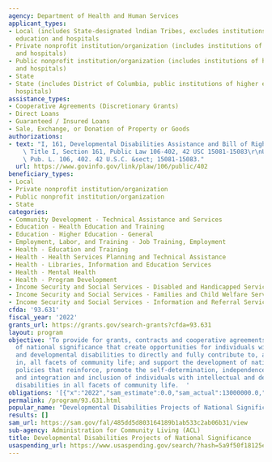 ```yaml
---
agency: Department of Health and Human Services
applicant_types:
- Local (includes State-designated lndian Tribes, excludes institutions of higher
  education and hospitals
- Private nonprofit institution/organization (includes institutions of higher education
  and hospitals)
- Public nonprofit institution/organization (includes institutions of higher education
  and hospitals)
- State
- State (includes District of Columbia, public institutions of higher education and
  hospitals)
assistance_types:
- Cooperative Agreements (Discretionary Grants)
- Direct Loans
- Guaranteed / Insured Loans
- Sale, Exchange, or Donation of Property or Goods
authorizations:
- text: "I, 161, Developmental Disabilities Assistance and Bill of Rights Act of 2000,\
    \ Title I, Section 161, Public Law 106-402, 42 USC 15081-15083\r\nU.S.C 15081-15083..\
    \ Pub. L. 106, 402. 42 U.S.C. &sect; 15081-15083."
  url: https://www.govinfo.gov/link/plaw/106/public/402
beneficiary_types:
- Local
- Private nonprofit institution/organization
- Public nonprofit institution/organization
- State
categories:
- Community Development - Technical Assistance and Services
- Education - Health Education and Training
- Education - Higher Education - General
- Employment, Labor, and Training - Job Training, Employment
- Health - Education and Training
- Health - Health Services Planning and Technical Assistance
- Health - Libraries, Information and Education Services
- Health - Mental Health
- Health - Program Development
- Income Security and Social Services - Disabled and Handicapped Services
- Income Security and Social Services - Families and Child Welfare Services
- Income Security and Social Services - Information and Referral Services
cfda: '93.631'
fiscal_year: '2022'
grants_url: https://grants.gov/search-grants?cfda=93.631
layout: program
objective: 'To provide for grants, contracts and cooperative agreements for projects
  of national significance that create opportunities for individuals with intellectual
  and developmental disabilities to directly and fully contribute to, and participate
  in, all facets of community life; and support the development of national and State
  policies that reinforce, promote the self-determination, independence, productivity,
  and integration and inclusion of individuals with intellectual and developmental
  disabilities in all facets of community life.  '
obligations: '[{"x":"2022","sam_estimate":0.0,"sam_actual":13000000.0,"usa_spending_actual":8588995.7},{"x":"2023","sam_estimate":7184981.0,"sam_actual":0.0,"usa_spending_actual":7186838.3},{"x":"2024","sam_estimate":0.0,"sam_actual":0.0,"usa_spending_actual":6996642.87}]'
permalink: /program/93.631.html
popular_name: "Developmental Disabilities Projects of National Significance \r\n"
results: []
sam_url: https://sam.gov/fal/485dd5d803164189b1ab533c2ab06b31/view
sub-agency: Administration for Community Living (ACL)
title: Developmental Disabilities Projects of National Significance
usaspending_url: https://www.usaspending.gov/search/?hash=5a9f50f18125e84c48b00a2fcbc8f95f
---
```

